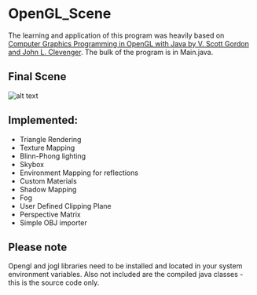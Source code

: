 # OpenGL_Scene
The learning and application of this program was heavily based on 
[Computer Graphics Programming in OpenGL with Java by V. Scott Gordon and John L. Clevenger](https://www.amazon.com/Computer-Graphics-Programming-OpenGL-Java/dp/1683920279/). 
 The bulk of the program is in Main.java.

## Final Scene
![alt text](http://i.imgur.com/hn2ShgE.png "The Final Scene")


## Implemented:

* Triangle Rendering
* Texture Mapping
* Blinn-Phong lighting
* Skybox
* Environment Mapping for reflections
* Custom Materials
* Shadow Mapping
* Fog
* User Defined Clipping Plane
* Perspective Matrix
* Simple OBJ importer


## Please note 
Opengl and jogl libraries need to be installed and located in your system environment variables. 
Also not included are the compiled java classes - this is the source code only.

